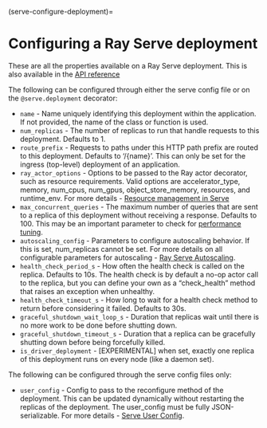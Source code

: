 (serve-configure-deployment)=

# Configuring a Ray Serve deployment

These are all the properties available on a Ray Serve deployment. This is also available in the [API reference](../serve/api/doc/ray.serve.deployment_decorator.rst)

The following can be configured through either the serve config file or on the `@serve.deployment` decorator:

- `name` - Name uniquely identifying this deployment within the application. If not provided, the name of the class or function is used.
- `num_replicas` - The number of replicas to run that handle requests to this deployment. Defaults to 1.
- `route_prefix` - Requests to paths under this HTTP path prefix are routed to this deployment. Defaults to ‘/{name}’. This can only be set for the ingress (top-level) deployment of an application.
- `ray_actor_options` - Options to be passed to the Ray actor decorator, such as resource requirements. Valid options are accelerator_type, memory, num_cpus, num_gpus, object_store_memory, resources, and runtime_env. For more details - [Resource management in Serve](serve-cpus-gpus)
- `max_concurrent_queries` - The maximum number of queries that are sent to a replica of this deployment without receiving a response. Defaults to 100. This may be an important parameter to check for [performance tuning](serve-perf-tuning).
- `autoscaling_config` - Parameters to configure autoscaling behavior. If this is set, num_replicas cannot be set. For more details on all configurable parameters for autoscaling - [Ray Serve Autoscaling](ray-serve-autoscaling). 
- `health_check_period_s` - How often the health check is called on the replica. Defaults to 10s. The health check is by default a no-op actor call to the replica, but you can define your own as a “check_health” method that raises an exception when unhealthy.
- `health_check_timeout_s` - How long to wait for a health check method to return before considering it failed. Defaults to 30s.
- `graceful_shutdown_wait_loop_s` - Duration that replicas wait until there is no more work to be done before shutting down.
- `graceful_shutdown_timeout_s` - Duration that a replica can be gracefully shutting down before being forcefully killed.
- `is_driver_deployment` - [EXPERIMENTAL] when set, exactly one replica of this deployment runs on every node (like a daemon set).

The following can be configured through the serve config files only:
- `user_config` -  Config to pass to the reconfigure method of the deployment. This can be updated dynamically without restarting the replicas of the deployment. The user_config must be fully JSON-serializable. For more details - [Serve User Config](serve-user-config). 



